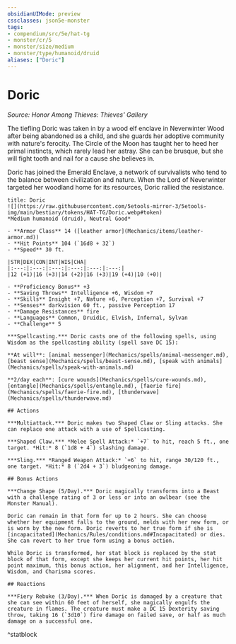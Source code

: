 ```yaml
---
obsidianUIMode: preview
cssclasses: json5e-monster
tags:
- compendium/src/5e/hat-tg
- monster/cr/5
- monster/size/medium
- monster/type/humanoid/druid
aliases: ["Doric"]
---
```

# Doric
*Source: Honor Among Thieves: Thieves' Gallery*  

The tiefling Doric was taken in by a wood elf enclave in Neverwinter Wood after being abandoned as a child, and she guards her adoptive community with nature's ferocity. The Circle of the Moon has taught her to heed her primal instincts, which rarely lead her astray. She can be brusque, but she will fight tooth and nail for a cause she believes in.

Doric has joined the Emerald Enclave, a network of survivalists who tend to the balance between civilization and nature. When the Lord of Neverwinter targeted her woodland home for its resources, Doric rallied the resistance.

```ad-statblock
title: Doric
![](https://raw.githubusercontent.com/5etools-mirror-3/5etools-img/main/bestiary/tokens/HAT-TG/Doric.webp#token)
*Medium humanoid (druid), Neutral Good*

- **Armor Class** 14 ([leather armor](Mechanics/items/leather-armor.md))
- **Hit Points** 104 (`16d8 + 32`)
- **Speed** 30 ft.

|STR|DEX|CON|INT|WIS|CHA|
|:---:|:---:|:---:|:---:|:---:|:---:|
|12 (+1)|16 (+3)|14 (+2)|16 (+3)|19 (+4)|10 (+0)|

- **Proficiency Bonus** +3
- **Saving Throws** Intelligence +6, Wisdom +7
- **Skills** Insight +7, Nature +6, Perception +7, Survival +7
- **Senses** darkvision 60 ft., passive Perception 17
- **Damage Resistances** fire
- **Languages** Common, Druidic, Elvish, Infernal, Sylvan
- **Challenge** 5

***Spellcasting.*** Doric casts one of the following spells, using Wisdom as the spellcasting ability (spell save DC 15):

**At will**: [animal messenger](Mechanics/spells/animal-messenger.md), [beast sense](Mechanics/spells/beast-sense.md), [speak with animals](Mechanics/spells/speak-with-animals.md)

**2/day each**: [cure wounds](Mechanics/spells/cure-wounds.md), [entangle](Mechanics/spells/entangle.md), [faerie fire](Mechanics/spells/faerie-fire.md), [thunderwave](Mechanics/spells/thunderwave.md)

## Actions

***Multiattack.*** Doric makes two Shaped Claw or Sling attacks. She can replace one attack with a use of Spellcasting.

***Shaped Claw.*** *Melee Spell Attack:* `+7` to hit, reach 5 ft., one target. *Hit:* 8 (`1d8 + 4`) slashing damage.

***Sling.*** *Ranged Weapon Attack:* `+6` to hit, range 30/120 ft., one target. *Hit:* 8 (`2d4 + 3`) bludgeoning damage.

## Bonus Actions

***Change Shape (5/Day).*** Doric magically transforms into a Beast with a challenge rating of 3 or less or into an owlbear (see the Monster Manual).

Doric can remain in that form for up to 2 hours. She can choose whether her equipment falls to the ground, melds with her new form, or is worn by the new form. Doric reverts to her true form if she is [incapacitated](Mechanics/Rules/conditions.md#Incapacitated) or dies. She can revert to her true form using a bonus action.

While Doric is transformed, her stat block is replaced by the stat block of that form, except she keeps her current hit points, her hit point maximum, this bonus action, her alignment, and her Intelligence, Wisdom, and Charisma scores.

## Reactions

***Fiery Rebuke (3/Day).*** When Doric is damaged by a creature that she can see within 60 feet of herself, she magically engulfs the creature in flames. The creature must make a DC 15 Dexterity saving throw, taking 16 (`3d10`) fire damage on failed save, or half as much damage on a successful one.
```
^statblock